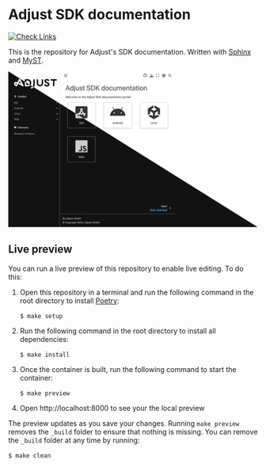 # Adjust SDK documentation

[![Check Links](https://github.com/adjust/dev-docs/actions/workflows/check_links.yml/badge.svg)](https://github.com/adjust/dev-docs/actions/workflows/check_links.yml)

This is the repository for Adjust's SDK documentation. Written with [Sphinx](https://www.sphinx-doc.org) and [MyST](https://myst-parser.readthedocs.io).

![](screenshot.jpg)

## Live preview

You can run a live preview of this repository to enable live editing. To do this:

1. Open this repository in a terminal and run the following command in the root directory to install [Poetry](https://python-poetry.org):

   ```console
   $ make setup
   ```

2. Run the following command in the root directory to install all dependencies:

   ```console
   $ make install
   ```

3. Once the container is built, run the following command to start the container:

   ```console
   $ make preview
   ```

4. Open http://localhost:8000 to see your the local preview

The preview updates as you save your changes. Running `make preview` removes the `_build` folder to ensure that nothing is missing. You can remove the `_build` folder at any time by running:

```console
$ make clean
```

